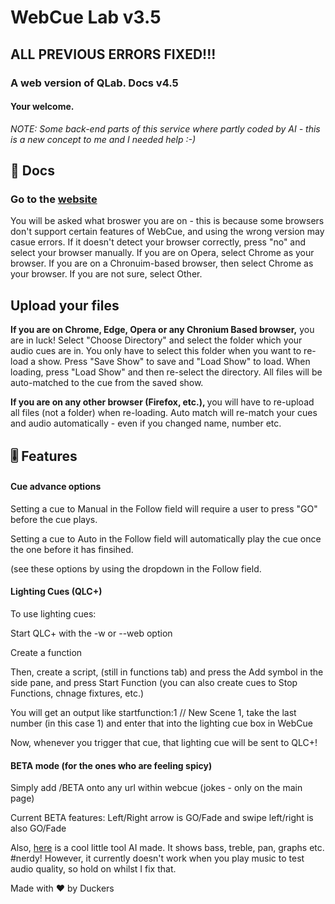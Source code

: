 <h1>WebCue Lab v3.5</h1>
<h2> ALL PREVIOUS ERRORS FIXED!!! </h2>
<h3>A web version of QLab. Docs v4.5</h3>
<h4>Your welcome.</h4>
 <em>NOTE: Some back-end parts of this service where partly coded by AI - this is a new concept to me and I needed help :-)</em>
<h2>📄 Docs</h2>
<h3>Go to the <a href="https://therealduckers.github.io/WebCue">website</a></h3>
<p>You will be asked what broswer you are on - this is because some browsers don't support certain features of WebCue, and using the wrong version may casue errors. If it doesn't detect your browser correctly, press "no" and select your browser manually. If you are on Opera, select Chrome as your browser. If you are on a Chronuim-based browser, then select Chrome as your browser. If you are not sure, select Other.</p>

<h2>Upload your files</h2>
<p><b>If you are on Chrome, Edge, Opera or any Chronium Based browser,</b> you are in luck! Select "Choose Directory" and select the folder which your audio cues are in. You only have to select this folder when you want to re-load a show. Press "Save Show" to save and "Load Show" to load. When loading, press "Load Show" and then re-select the directory. All files will be auto-matched to the cue from the saved show.</p>

<p><b>If you are on any other browser (Firefox, etc.), </b> you will have to re-upload all files (not a folder) when re-loading. Auto match will re-match your cues and audio automatically - even if you changed name, number etc.</p>
<h2>🎚️ Features</h2>
<h4>Cue advance options</h4>
<p>Setting a cue to Manual in the Follow field will require a user to press "GO" before the cue plays.</p>
<p>Setting a cue to Auto in the Follow field will automatically play the cue once the one before it has finsihed.</p>
<P>(see these options by using the dropdown in the Follow field.</P>

<h4>Lighting Cues (QLC+)</h4>
<p>To use lighting cues:</p>
<p>Start QLC+ with the -w or --web option</p>
<p>Create a function</p>
<p>Then, create a script, (still in functions tab) and press the Add symbol in the side pane, and press Start Function (you can also create cues to Stop Functions, chnage fixtures, etc.)</p>
<p>You will get an output like startfunction:1 // New Scene 1, take the last number (in this case 1) and enter that into the lighting cue box in WebCue</p>
<p>Now, whenever you trigger that cue, that lighting cue will be sent to QLC+!</p>

<h4>BETA mode (for the ones who are feeling spicy)</h4>
<p>Simply add /BETA onto any url within webcue (jokes - only on the main page)</p>
<p>Current BETA features: Left/Right arrow is GO/Fade and swipe left/right is also GO/Fade</p>
<p> Also, <a href="https://therealduckers.github.io/WebCue/tune">here</a> is a cool little tool AI made. It shows bass, treble, pan, graphs etc. #nerdy! However, it currently doesn't work when you play music to test audio quality, so hold on whilst I fix that.</p>


<p>Made with ❤️ by Duckers</p>
